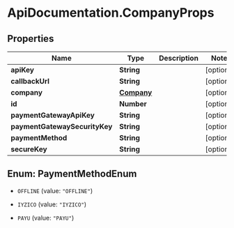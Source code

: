# ApiDocumentation.CompanyProps

## Properties
Name | Type | Description | Notes
------------ | ------------- | ------------- | -------------
**apiKey** | **String** |  | [optional] 
**callbackUrl** | **String** |  | [optional] 
**company** | [**Company**](Company.md) |  | [optional] 
**id** | **Number** |  | [optional] 
**paymentGatewayApiKey** | **String** |  | [optional] 
**paymentGatewaySecurityKey** | **String** |  | [optional] 
**paymentMethod** | **String** |  | [optional] 
**secureKey** | **String** |  | [optional] 


<a name="PaymentMethodEnum"></a>
## Enum: PaymentMethodEnum


* `OFFLINE` (value: `"OFFLINE"`)

* `IYZICO` (value: `"IYZICO"`)

* `PAYU` (value: `"PAYU"`)




